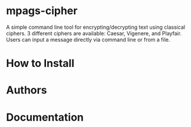 # mpags-cipher
A simple command line tool for encrypting/decrypting text using classical ciphers. 3 different ciphers are available: Caesar, Vigenere, and Playfair.
Users can input a message directly via command line or from a file.

# How to Install
# Authors
# Documentation
